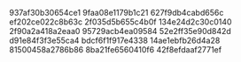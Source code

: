 937af30b30654ce1
9faa08e1179b1c21
627f9db4cabd656c
ef202ce022c8b63c
2f035d5b655c4b0f
134e24d2c30c0140
2f90a2a418a2eaa0
95729acb4ea09584
52e2ff35e90d842d
d91e84f3f3e55ca4
bdcf6f1f917e4338
14ae1ebfb26d4a28
81500458a2786b86
8ba21fe6560410f6
42f8efdaaf2771ef
